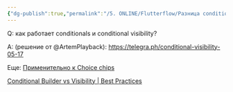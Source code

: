 ```yaml
---
{"dg-publish":true,"permalink":"/5. ONLINE/Flutterflow/Разница conditionals и conditional visibility/","created":"2024-11-03T10:58:49.769-03:00","updated":"2024-11-03T10:58:49.769-03:00"}
---
```


Q: как работает conditionals и conditional visibility?

A: (решение от @ArtemPlayback): 
https://telegra.ph/conditional-visibility-05-17

Еще:
[Применительно к Choice chips](https://www.youtube.com/watch?v=nuKkxaW-fmY)

[Conditional Builder vs Visibility | Best Practices](https://www.youtube.com/watch?v=REuYX-hqqiw&pp=ygUiY29uZGl0aW9uYWwgdmlzaWJpbGl0eSBmbHV0dGVyZmxvdw%3D%3D "Conditional Builder vs Visibility | Best Practices")
